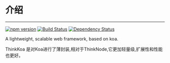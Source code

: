 # 介绍
-----

[![npm version](https://badge.fury.io/js/thinkkoa.svg)](https://badge.fury.io/js/thinkkoa)
[![Build Status](https://travis-ci.org/richenlin/thinkkoa.svg?branch=master)](https://travis-ci.org/richenlin/thinkkoa)
[![Dependency Status](https://david-dm.org/richenlin/thinkkoa.svg)](https://david-dm.org/richenlin/thinkkoa)

A lightweight, scalable web framework, based on koa.

ThinkKoa 是对Koa进行了薄封装,相对于ThinkNode,它更加轻量级,扩展性和性能也更好。